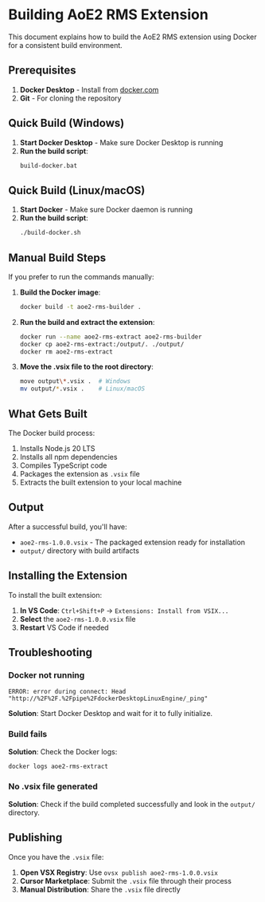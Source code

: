 # Building AoE2 RMS Extension

This document explains how to build the AoE2 RMS extension using Docker for a consistent build environment.

## Prerequisites

1. **Docker Desktop** - Install from [docker.com](https://www.docker.com/products/docker-desktop/)
2. **Git** - For cloning the repository

## Quick Build (Windows)

1. **Start Docker Desktop** - Make sure Docker Desktop is running
2. **Run the build script**:
   ```cmd
   build-docker.bat
   ```

## Quick Build (Linux/macOS)

1. **Start Docker** - Make sure Docker daemon is running
2. **Run the build script**:
   ```bash
   ./build-docker.sh
   ```

## Manual Build Steps

If you prefer to run the commands manually:

1. **Build the Docker image**:
   ```bash
   docker build -t aoe2-rms-builder .
   ```

2. **Run the build and extract the extension**:
   ```bash
   docker run --name aoe2-rms-extract aoe2-rms-builder
   docker cp aoe2-rms-extract:/output/. ./output/
   docker rm aoe2-rms-extract
   ```

3. **Move the .vsix file to the root directory**:
   ```bash
   move output\*.vsix .  # Windows
   mv output/*.vsix .    # Linux/macOS
   ```

## What Gets Built

The Docker build process:

1. Installs Node.js 20 LTS
2. Installs all npm dependencies
3. Compiles TypeScript code
4. Packages the extension as `.vsix` file
5. Extracts the built extension to your local machine

## Output

After a successful build, you'll have:
- `aoe2-rms-1.0.0.vsix` - The packaged extension ready for installation
- `output/` directory with build artifacts

## Installing the Extension

To install the built extension:

1. **In VS Code**: `Ctrl+Shift+P` → `Extensions: Install from VSIX...`
2. **Select** the `aoe2-rms-1.0.0.vsix` file
3. **Restart** VS Code if needed

## Troubleshooting

### Docker not running
```
ERROR: error during connect: Head "http://%2F%2F.%2Fpipe%2FdockerDesktopLinuxEngine/_ping"
```
**Solution**: Start Docker Desktop and wait for it to fully initialize.

### Build fails
**Solution**: Check the Docker logs:
```bash
docker logs aoe2-rms-extract
```

### No .vsix file generated
**Solution**: Check if the build completed successfully and look in the `output/` directory.

## Publishing

Once you have the `.vsix` file:

1. **Open VSX Registry**: Use `ovsx publish aoe2-rms-1.0.0.vsix`
2. **Cursor Marketplace**: Submit the `.vsix` file through their process
3. **Manual Distribution**: Share the `.vsix` file directly
